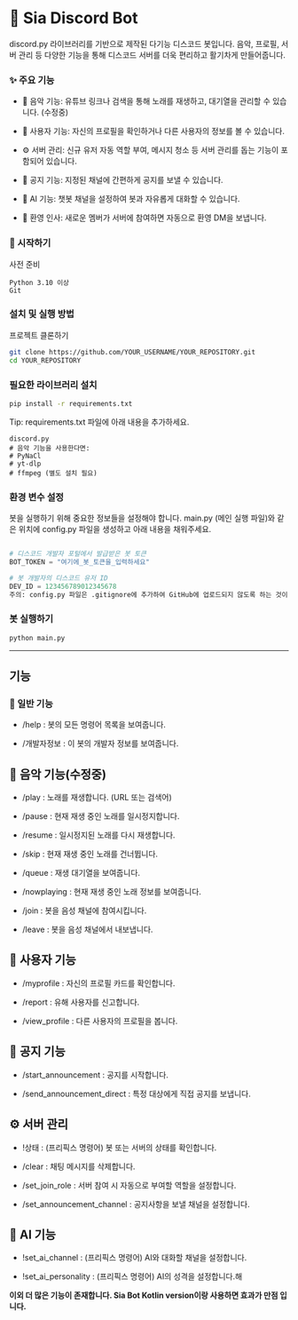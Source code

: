 # 🤖 Sia Discord Bot
discord.py 라이브러리를 기반으로 제작된 다기능 디스코드 봇입니다. 음악, 프로필, 서버 관리 등 다양한 기능을 통해 디스코드 서버를 더욱 편리하고 활기차게 만들어줍니다.

### ✨ 주요 기능
- 🎵 음악 기능: 유튜브 링크나 검색을 통해 노래를 재생하고, 대기열을 관리할 수 있습니다. (수정중)

- 👤 사용자 기능: 자신의 프로필을 확인하거나 다른 사용자의 정보를 볼 수 있습니다.

- ⚙️ 서버 관리: 신규 유저 자동 역할 부여, 메시지 청소 등 서버 관리를 돕는 기능이 포함되어 있습니다.

- 📢 공지 기능: 지정된 채널에 간편하게 공지를 보낼 수 있습니다.

- 💬 AI 기능: 챗봇 채널을 설정하여 봇과 자유롭게 대화할 수 있습니다.

- 👋 환영 인사: 새로운 멤버가 서버에 참여하면 자동으로 환영 DM을 보냅니다.

### 🚀 시작하기
사전 준비

```
Python 3.10 이상
Git
```

### 설치 및 실행 방법
프로젝트 클론하기

```Bash
git clone https://github.com/YOUR_USERNAME/YOUR_REPOSITORY.git
cd YOUR_REPOSITORY
```
### 필요한 라이브러리 설치

```Bash
pip install -r requirements.txt
```
Tip: requirements.txt 파일에 아래 내용을 추가하세요.

```
discord.py
# 음악 기능을 사용한다면:
# PyNaCl
# yt-dlp
# ffmpeg (별도 설치 필요)
```

### 환경 변수 설정
봇을 실행하기 위해 중요한 정보들을 설정해야 합니다. main.py (메인 실행 파일)와 같은 위치에 config.py 파일을 생성하고 아래 내용을 채워주세요.

```config.py

# 디스코드 개발자 포털에서 발급받은 봇 토큰
BOT_TOKEN = "여기에_봇_토큰을_입력하세요"

# 봇 개발자의 디스코드 유저 ID
DEV_ID = 123456789012345678 
주의: config.py 파일은 .gitignore에 추가하여 GitHub에 업로드되지 않도록 하는 것이 안전합니다.
```

### 봇 실행하기
```Bash
python main.py
```

---
## 기능
### 📘 일반 기능
- /help : 봇의 모든 명령어 목록을 보여줍니다.

- /개발자정보 : 이 봇의 개발자 정보를 보여줍니다.

## 🎵 음악 기능(수정중)
- /play : 노래를 재생합니다. (URL 또는 검색어)

- /pause : 현재 재생 중인 노래를 일시정지합니다.

- /resume : 일시정지된 노래를 다시 재생합니다.

- /skip : 현재 재생 중인 노래를 건너뜁니다.

- /queue : 재생 대기열을 보여줍니다.

- /nowplaying : 현재 재생 중인 노래 정보를 보여줍니다.

- /join : 봇을 음성 채널에 참여시킵니다.

- /leave : 봇을 음성 채널에서 내보냅니다.

## 👤 사용자 기능
- /myprofile : 자신의 프로필 카드를 확인합니다.

- /report : 유해 사용자를 신고합니다.

- /view_profile : 다른 사용자의 프로필을 봅니다.

## 📢 공지 기능
- /start_announcement : 공지를 시작합니다.

- /send_announcement_direct : 특정 대상에게 직접 공지를 보냅니다.

## ⚙️ 서버 관리
- !상태 : (프리픽스 명령어) 봇 또는 서버의 상태를 확인합니다.

- /clear : 채팅 메시지를 삭제합니다.

- /set_join_role : 서버 참여 시 자동으로 부여할 역할을 설정합니다.

- /set_announcement_channel : 공지사항을 보낼 채널을 설정합니다.

## 💬 AI 기능
- !set_ai_channel : (프리픽스 명령어) AI와 대화할 채널을 설정합니다.

- !set_ai_personality : (프리픽스 명령어) AI의 성격을 설정합니다.해

**이외 더 많은 기능이 존재합니다. Sia Bot Kotlin version이랑 사용하면 효과가 만점 입니다.**


